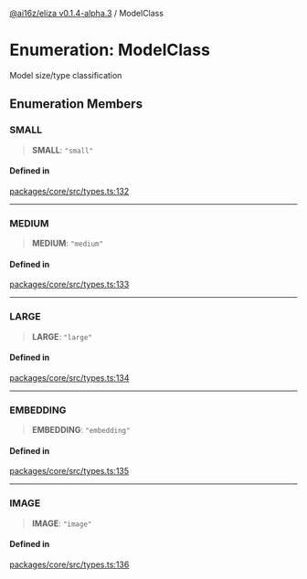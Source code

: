 [@ai16z/eliza v0.1.4-alpha.3](../index.md) / ModelClass

# Enumeration: ModelClass

Model size/type classification

## Enumeration Members

### SMALL

> **SMALL**: `"small"`

#### Defined in

[packages/core/src/types.ts:132](https://github.com/monilpat/eliza/blob/main/packages/core/src/types.ts#L132)

***

### MEDIUM

> **MEDIUM**: `"medium"`

#### Defined in

[packages/core/src/types.ts:133](https://github.com/monilpat/eliza/blob/main/packages/core/src/types.ts#L133)

***

### LARGE

> **LARGE**: `"large"`

#### Defined in

[packages/core/src/types.ts:134](https://github.com/monilpat/eliza/blob/main/packages/core/src/types.ts#L134)

***

### EMBEDDING

> **EMBEDDING**: `"embedding"`

#### Defined in

[packages/core/src/types.ts:135](https://github.com/monilpat/eliza/blob/main/packages/core/src/types.ts#L135)

***

### IMAGE

> **IMAGE**: `"image"`

#### Defined in

[packages/core/src/types.ts:136](https://github.com/monilpat/eliza/blob/main/packages/core/src/types.ts#L136)
